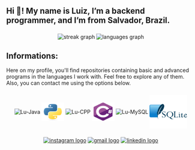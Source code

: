 <h2 align="left">Hi 👋! My name is Luiz, I’m a backend programmer, and I’m from Salvador, Brazil.</h2>

###

<div align="center">
  <img src="https://streak-stats.demolab.com?user=Luiz-Silva-Dev&locale=en&mode=daily&theme=dark&hide_border=false&border_radius=5&order=3" height="220" alt="streak graph"  />
  <img src="https://github-readme-stats.vercel.app/api/top-langs?username=Luiz-Silva-Dev&locale=en&hide_title=false&layout=compact&card_width=320&langs_count=5&theme=dracula&hide_border=false" height="150" alt="languages graph"  />
</div>

###

<h2>Informations:</h2>
<p>Here on my profile, you'll find repositories containing basic and advanced programs in the languages I work with. Feel free to explore any of them. Also, you can contact me using the options below.</p>

###

<div align="center">
  <img align="center" alt="Lu-Java" height="70" width="80"src="https://cdn.jsdelivr.net/gh/devicons/devicon/icons/java/java-original-wordmark.svg">
  <img align="center" alt="Lu-Python" height="50" width="60" src="https://raw.githubusercontent.com/devicons/devicon/master/icons/python/python-original.svg">
  <img align="center" alt="Lu-CPP" height="50" width="60" src="https://cdn.jsdelivr.net/gh/devicons/devicon/icons/cplusplus/cplusplus-original.svg">
  <img align="center" alt="LuC#" height="50" width="60" src="https://raw.githubusercontent.com/devicons/devicon/6910f0503efdd315c8f9b858234310c06e04d9c0/icons/csharp/csharp-original.svg">
  <img align="center" alt="Lu-MySQL" height="90" width="100" src="https://cdn.jsdelivr.net/gh/devicons/devicon/icons/mysql/mysql-original-wordmark.svg">
  <img align="center" alt="Lu-SQLite" height="90" width="100" src="https://raw.githubusercontent.com/devicons/devicon/6910f0503efdd315c8f9b858234310c06e04d9c0/icons/sqlite/sqlite-original-wordmark.svg">
</div>

###

<div align="center">
  <a href="https://www.instagram.com/luiz_28_0/" target="_blank"><img src="https://img.shields.io/static/v1?message=Instagram&logo=instagram&label=&color=E4405F&logoColor=white&labelColor=&style=for-the-badge" height="35" alt="instagram logo"/></a>
  <a href = "mailto:luiz.dantas2803@gmail.com"><img src="https://img.shields.io/static/v1?message=Gmail&logo=gmail&label=&color=D14836&logoColor=white&labelColor=&style=for-the-badge" height="35" alt="gmail logo"  /></a>
  <a href="https://www.linkedin.com/in/luiz-antonio-6817b526a/" target="_blank"><img src="https://img.shields.io/static/v1?message=LinkedIn&logo=linkedin&label=&color=0077B5&logoColor=white&labelColor=&style=for-the-badge" height="35" alt="linkedin logo"  /></a>
</div>

###
